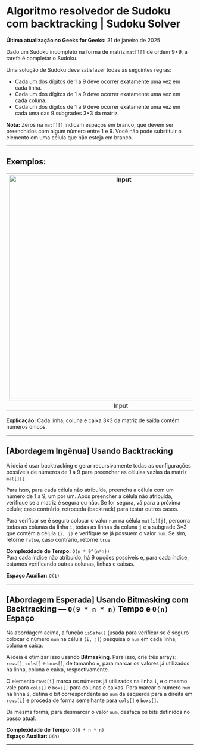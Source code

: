 # Algoritmo resolvedor de Sudoku com backtracking | Sudoku Solver

**Última atualização no Geeks for Geeks:** 31 de janeiro de 2025

Dado um Sudoku incompleto na forma de matriz `mat[][]` de ordem 9×9, a tarefa é completar o Sudoku.

Uma solução de Sudoku deve satisfazer todas as seguintes regras:

- Cada um dos dígitos de 1 a 9 deve ocorrer exatamente uma vez em cada linha.
- Cada um dos dígitos de 1 a 9 deve ocorrer exatamente uma vez em cada coluna.
- Cada um dos dígitos de 1 a 9 deve ocorrer exatamente uma vez em cada uma das 9 subgrades 3×3 da matriz.

**Nota:** Zeros na `mat[][]` indicam espaços em branco, que devem ser preenchidos com algum número entre 1 e 9. Você não pode substituir o elemento em uma célula que não esteja em branco.

---

## Exemplos:

| <img src="https://joaopauloaramuni.github.io/python-imgs/Sudoku_Solver/imgs/Suduko-example-question.png" alt="Input" width="600"/> | <img src="https://joaopauloaramuni.github.io/python-imgs/Sudoku_Solver/imgs/Suduko-example-answer.png" alt="Output" width="600"/> |
|:------:|:-----:|
| Input | Output | 

**Explicação:** Cada linha, coluna e caixa 3×3 da matriz de saída contém números únicos.

---

## [Abordagem Ingênua] Usando Backtracking

A ideia é usar backtracking e gerar recursivamente todas as configurações possíveis de números de 1 a 9 para preencher as células vazias da matriz `mat[][]`.

Para isso, para cada célula não atribuída, preencha a célula com um número de 1 a 9, um por um. Após preencher a célula não atribuída, verifique se a matriz é segura ou não. Se for segura, vá para a próxima célula; caso contrário, retroceda (backtrack) para testar outros casos.

Para verificar se é seguro colocar o valor `num` na célula `mat[i][j]`, percorra todas as colunas da linha `i`, todas as linhas da coluna `j` e a subgrade 3×3 que contém a célula `(i, j)` e verifique se já possuem o valor `num`. Se sim, retorne `false`, caso contrário, retorne `true`.

**Complexidade de Tempo:** `O(n * 9^(n*n))`  
Para cada índice não atribuído, há 9 opções possíveis e, para cada índice, estamos verificando outras colunas, linhas e caixas.

**Espaço Auxiliar:** `O(1)`

---

## [Abordagem Esperada] Usando Bitmasking com Backtracking — `O(9 * n * n)` Tempo e `O(n)` Espaço

Na abordagem acima, a função `isSafe()` (usada para verificar se é seguro colocar o número `num` na célula `(i, j)`) pesquisa o `num` em cada linha, coluna e caixa.

A ideia é otimizar isso usando **Bitmasking**. Para isso, crie três arrays: `rows[]`, `cols[]` e `boxs[]`, de tamanho `n`, para marcar os valores já utilizados na linha, coluna e caixa, respectivamente.

O elemento `rows[i]` marca os números já utilizados na linha `i`, e o mesmo vale para `cols[]` e `boxs[]` para colunas e caixas. Para marcar o número `num` na linha `i`, defina o bit correspondente ao `num` da esquerda para a direita em `rows[i]` e proceda de forma semelhante para `cols[]` e `boxs[]`.

Da mesma forma, para desmarcar o valor `num`, desfaça os bits definidos no passo atual.

**Complexidade de Tempo:** `O(9 * n * n)`  
**Espaço Auxiliar:** `O(n)`

---
